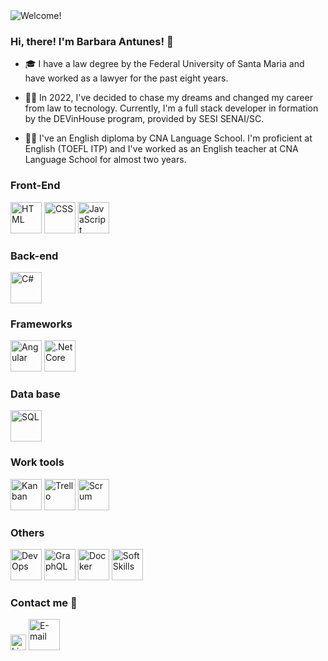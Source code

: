 <img src ="https://user-images.githubusercontent.com/119433142/209231187-fd161676-0081-43ed-81d6-38aade2e0bce.png" alt = "Welcome!">

### Hi, there! I'm Barbara Antunes! 👋

- 🎓 I have a law degree by the Federal University of Santa Maria and have worked as a lawyer for the past eight years.

- 👩‍💻 In 2022, I've decided to chase my dreams and changed my career from law to tecnology. Currently, I'm a full stack developer in formation by the DEVinHouse program, provided by SESI SENAI/SC.

- 👩‍🏫 I've an English diploma by CNA Language School. I'm proficient at English (TOEFL ITP) and I've worked as an English teacher at CNA Language School for almost two years. 

### Front-End
<div style="display: inline_block">
  <img src = "https://user-images.githubusercontent.com/119433142/209232434-f407ea2e-39da-40a7-88bf-aa4837a1cadb.png" alt = "HTML" title = "HTML" height = "50px" windht = "50px">
  <img src = "https://user-images.githubusercontent.com/119433142/209232450-24dbaba1-a72d-4a71-b26b-b061cdac1623.png" alt = "CSS" title = "CSS" height = "50px">
  <img src = "https://user-images.githubusercontent.com/119433142/209232446-8dc2916f-9ec9-4289-981a-a476c766df87.png" alt = "JavaScript" title = "JavaScript" height= "50px">  
</div>
  
 ### Back-end 
  <div style="display: inline_block">  
    <img src = "https://user-images.githubusercontent.com/119433142/209233714-6e6b260f-fdfb-47ad-9ffc-a9024733bbc9.png" alt = "C#" title = "C#" height = "50">  
  </div>
  
 ### Frameworks  
  <div style="display: inline_block">    
    <img src = "https://user-images.githubusercontent.com/119433142/209233918-34ad7c8e-e8f7-4753-961c-2dcc7c2bdd0c.png" alt = "Angular" title = "Angular" height = "50px">
    <img src = "https://user-images.githubusercontent.com/119433142/209234034-54cd85e8-3656-4422-adb5-4973e9ea8258.png" alt = ".NetCore" title = ".NetCore" height = "50px">
  </div>

 ### Data base  
 <div style="display: inline_block">    
  <img src = "https://user-images.githubusercontent.com/119433142/209234877-a047c320-49ee-4245-9569-0250780338cc.png" alt = "SQL" title = "SQL" height = "50px">
  </div>
  
  ### Work tools
  <div style="display: inline_block">        
  <img src = "https://user-images.githubusercontent.com/119433142/209234889-7cbc063d-2d35-49a4-beff-12706c7af39a.png" alt = "Kanban" title = "Kanban" height = "50px">
  <img src = "https://user-images.githubusercontent.com/119433142/209234906-f7e7dda0-8a4d-47e8-86a7-12dc97bf3d48.png" alt = "Trello" title = "Trello" height = "50px">
  <img src = "https://user-images.githubusercontent.com/119433142/209235012-b1382ffa-a217-41ce-beff-416486467253.png" alt = "Scrum" title = "Scrum" height = "50px">
  </div>
 
 ### Others 
 <div style="display: inline_block">     
  <img src = "https://user-images.githubusercontent.com/119433142/209236621-ee8eef25-10ed-4e6d-a523-2d897b0924e2.jpg" alt = "DevOps" title = "DevOps" height = "50px">
  <img src = "https://user-images.githubusercontent.com/119433142/209236628-ba14b5d5-ecc3-4d1e-bd35-9981e127d6fb.png" alt = "GraphQL" title = "GraphQL" height = "50px">
  <img src = "https://user-images.githubusercontent.com/119433142/209236690-e642806d-0076-4201-b622-bfc2379d1bab.png" alt = "Docker" title = "Docker" height = "50px">
  <img src = "https://user-images.githubusercontent.com/119433142/209240478-338f8bdb-7874-48c4-9be5-4676418aefd2.png" alt = "SoftSkills" title = "Soft Skills" height = "50px">
  

  </div>
  
  ### Contact me 📩 
  <div style="display: inline_block">    
  <a href = "https://www.linkedin.com/in/barbaraantunessilva/"><img src = "https://user-images.githubusercontent.com/119433142/209239314-94b0c241-066f-43c8-a105-c568db38765e.png" alt = "LinkedIn" title = "LinkedIn" height = "25px"></a>
  <a href = "mailto:barbaracantunes@gmail.com"><img src = "https://user-images.githubusercontent.com/119433142/209239172-f350aa44-82bf-41f2-b3a5-d18b21ca040c.png" alt = "E-mail" title = "barbaracantunes@gmail.com" height = "50px" windht = "30px"></a>
</div>


